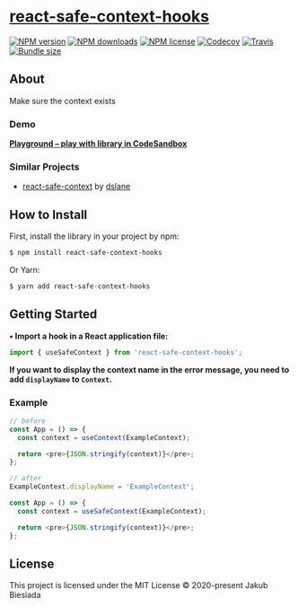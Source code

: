 # [react-safe-context-hooks](https://github.com/cool-hooks/react-safe-context-hooks)

[![NPM version](https://img.shields.io/npm/v/react-safe-context-hooks?style=flat-square)](https://www.npmjs.com/package/react-safe-context-hooks)
[![NPM downloads](https://img.shields.io/npm/dm/react-safe-context-hooks?style=flat-square)](https://www.npmjs.com/package/react-safe-context-hooks)
[![NPM license](https://img.shields.io/npm/l/react-safe-context-hooks?style=flat-square)](https://www.npmjs.com/package/react-safe-context-hooks)
[![Codecov](https://img.shields.io/codecov/c/github/cool-hooks/react-safe-context-hooks?style=flat-square)](https://codecov.io/gh/cool-hooks/react-safe-context-hooks)
[![Travis](https://img.shields.io/travis/com/cool-hooks/react-safe-context-hooks/main?style=flat-square)](https://app.travis-ci.com/github/cool-hooks/react-safe-context-hooks)
[![Bundle size](https://img.shields.io/bundlephobia/min/react-safe-context-hooks?style=flat-square)](https://bundlephobia.com/result?p=react-safe-context-hooks)

## About

Make sure the context exists

### Demo

**[Playground – play with library in CodeSandbox](https://codesandbox.io/s/react-safe-context-hooks-6me74)**

### Similar Projects

- [react-safe-context](https://github.com/dslane/react-safe-context) by [dslane](https://github.com/dslane)

## How to Install

First, install the library in your project by npm:

```sh
$ npm install react-safe-context-hooks
```

Or Yarn:

```sh
$ yarn add react-safe-context-hooks
```

## Getting Started

**• Import a hook in a React application file:**

```js
import { useSafeContext } from 'react-safe-context-hooks';
```

**If you want to display the context name in the error message, you need to add `displayName` to `Context`.**

### Example

```js
// before
const App = () => {
  const context = useContext(ExampleContext);

  return <pre>{JSON.stringify(context)}</pre>;
};

// after
ExampleContext.displayName = 'ExampleContext';

const App = () => {
  const context = useSafeContext(ExampleContext);

  return <pre>{JSON.stringify(context)}</pre>;
};
```

## License

This project is licensed under the MIT License © 2020-present Jakub Biesiada
